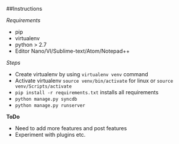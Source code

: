 ##Instructions

*Requirements*
- pip
- virtualenv
- python > 2.7
- Editor Nano/VI/Sublime-text/Atom/Notepad++

_Steps_

- Create virtualenv by using `virtualenv venv` command
- Activate virtualenv `source venv/bin/activate` for linux or `source venv/Scripts/activate`
- `pip install -r requirements.txt` installs all requirements
- `python manage.py syncdb`
- `python manage.py runserver`

__ToDo__
- Need to add more features and post features
- Experiment with plugins etc.
